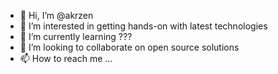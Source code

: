 - 👋 Hi, I’m @akrzen
- 👀 I’m interested in getting hands-on with latest technologies
- 🌱 I’m currently learning ???
- 💞️ I’m looking to collaborate on open source solutions
- 📫 How to reach me ...

<!---
akrzen/akrzen is a ✨ special ✨ repository because its `README.md` (this file) appears on your GitHub profile.
You can click the Preview link to take a look at your changes.
--->
